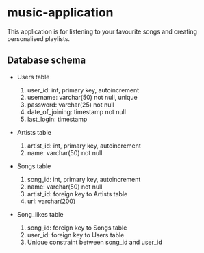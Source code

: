 # music-application

This application is for listening to your favourite songs and creating personalised playlists.

## Database schema

- Users table
  1. user_id: int, primary key, autoincrement
  2. username: varchar(50) not null, unique
  3. password: varchar(25) not null
  4. date_of_joining: timestamp not null
  5. last_login: timestamp

- Artists table
  1. artist_id: int, primary key, autoincrement
  2. name: varchar(50) not null

- Songs table
  1. song_id: int, primary key, autoincrement
  2. name: varchar(50) not null
  3. artist_id: foreign key to Artists table
  4. url: varchar(200) 

- Song_likes table
  1. song_id: foreign key to Songs table
  2. user_id: foreign key to Users table
  3. Unique constraint between song_id and user_id

